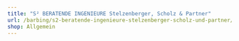 ```yaml
---
title: "S² BERATENDE INGENIEURE Stelzenberger, Scholz & Partner"
url: /barbing/s2-beratende-ingenieure-stelzenberger-scholz-und-partner/
shop: Allgemein
---
```

